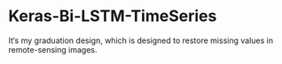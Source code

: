 # Keras-Bi-LSTM-TimeSeries
It‘s my graduation design, which is designed to restore missing values in remote-sensing images.
